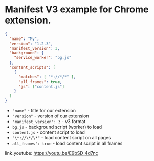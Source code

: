 # Manifest V3 example for Chrome extension.

```json
{
  "name": "My",
  "version": "1.2.3",
  "manifest_version": 3,
  "background": {
    "service_worker": "bg.js"
  },
  "content_scripts": [
    {
      "matches": [ "*://*/*" ],
      "all_frames": true,
      "js": ["content.js"]
    }
  ]
}
```

- `"name"` - title for our extension
- `"version"` - version of our extension
- `"manifest_version": 3` - v3 format
- `bg.js` - background script (worker) to load
- `content.js` - content script to load
- `"\*://\*/\*"` - load content script on all pages
- `all_frames": true` - load content script in all frames


link_youtube: https://youtu.be/E9bSD_4d7nc
